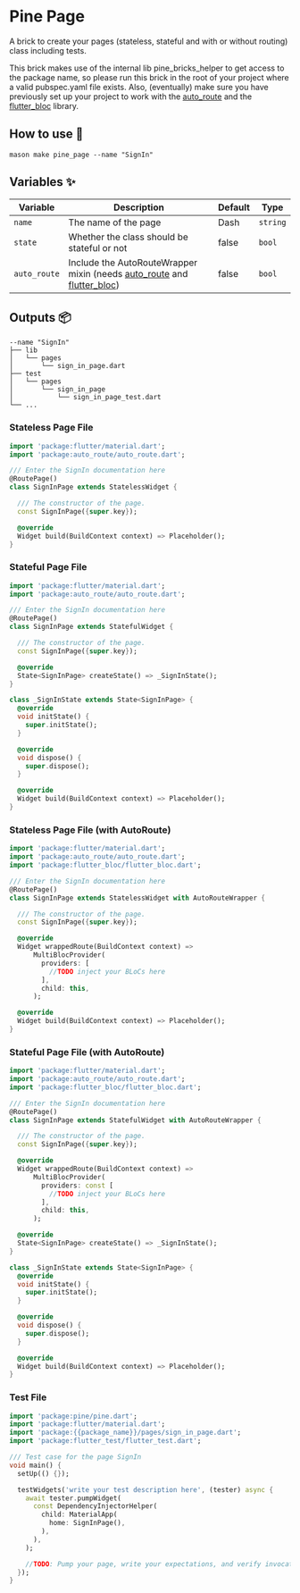 # Pine Page

A brick to create your pages (stateless, stateful and with or without routing) class including tests.

This brick makes use of the internal lib pine_bricks_helper to get access to the package name, so please run this brick
in the root of your project where a valid pubspec.yaml file exists. Also, (eventually) make sure you have previously set
up your project to work with the [auto_route](https://pub.dev/packages/auto_route) and
the [flutter_bloc](https://pub.dev/packages/flutter_bloc) library.

## How to use 🚀

```
mason make pine_page --name "SignIn"
```

## Variables ✨

| Variable     | Description                                                                                                                                            | Default | Type     |
|--------------|--------------------------------------------------------------------------------------------------------------------------------------------------------|---------|----------|
| `name`       | The name of the page                                                                                                                                   | Dash    | `string` |
| `state`      | Whether the class should be stateful or not                                                                                                            | false   | `bool`   |
| `auto_route` | Include the AutoRouteWrapper mixin (needs [auto_route](https://pub.dev/packages/auto_route) and [flutter_bloc](https://pub.dev/packages/flutter_bloc)) | false   | `bool`   |

## Outputs 📦

```
--name "SignIn"
├── lib
│   └── pages
│       └── sign_in_page.dart
├── test
│   └── pages
│       └── sign_in_page
│           └── sign_in_page_test.dart
└── ...
```

### Stateless Page File

```dart
import 'package:flutter/material.dart';
import 'package:auto_route/auto_route.dart';

/// Enter the SignIn documentation here
@RoutePage()
class SignInPage extends StatelessWidget {

  /// The constructor of the page.
  const SignInPage({super.key});

  @override
  Widget build(BuildContext context) => Placeholder();
}
```

### Stateful Page File

```dart
import 'package:flutter/material.dart';
import 'package:auto_route/auto_route.dart';

/// Enter the SignIn documentation here
@RoutePage()
class SignInPage extends StatefulWidget {

  /// The constructor of the page.
  const SignInPage({super.key});

  @override
  State<SignInPage> createState() => _SignInState();
}

class _SignInState extends State<SignInPage> {
  @override
  void initState() {
    super.initState();
  }

  @override
  void dispose() {
    super.dispose();
  }

  @override
  Widget build(BuildContext context) => Placeholder();
}
```

### Stateless Page File (with AutoRoute)

```dart
import 'package:flutter/material.dart';
import 'package:auto_route/auto_route.dart';
import 'package:flutter_bloc/flutter_bloc.dart';

/// Enter the SignIn documentation here
@RoutePage()
class SignInPage extends StatelessWidget with AutoRouteWrapper {

  /// The constructor of the page.
  const SignInPage({super.key});

  @override
  Widget wrappedRoute(BuildContext context) =>
      MultiBlocProvider(
        providers: [
          //TODO inject your BLoCs here
        ],
        child: this,
      );

  @override
  Widget build(BuildContext context) => Placeholder();
}
```

### Stateful Page File (with AutoRoute)

```dart
import 'package:flutter/material.dart';
import 'package:auto_route/auto_route.dart';
import 'package:flutter_bloc/flutter_bloc.dart';

/// Enter the SignIn documentation here
@RoutePage()
class SignInPage extends StatefulWidget with AutoRouteWrapper {

  /// The constructor of the page.
  const SignInPage({super.key});

  @override
  Widget wrappedRoute(BuildContext context) =>
      MultiBlocProvider(
        providers: const [
          //TODO inject your BLoCs here
        ],
        child: this,
      );

  @override
  State<SignInPage> createState() => _SignInState();
}

class _SignInState extends State<SignInPage> {
  @override
  void initState() {
    super.initState();
  }

  @override
  void dispose() {
    super.dispose();
  }

  @override
  Widget build(BuildContext context) => Placeholder();
}
```

### Test File

```dart
import 'package:pine/pine.dart';
import 'package:flutter/material.dart';
import 'package:{{package_name}}/pages/sign_in_page.dart';
import 'package:flutter_test/flutter_test.dart';

/// Test case for the page SignIn
void main() {
  setUp(() {});

  testWidgets('write your test description here', (tester) async {
    await tester.pumpWidget(
      const DependencyInjectorHelper(
        child: MaterialApp(
          home: SignInPage(),
        ),
      ),
    );

    //TODO: Pump your page, write your expectations, and verify invocations.
  });
}

```
